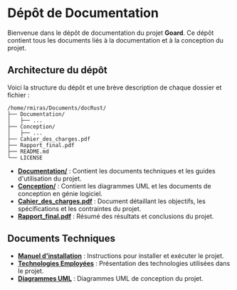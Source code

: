 # Dépôt de Documentation

Bienvenue dans le dépôt de documentation du projet **Goard**. Ce dépôt contient tous les documents liés à la documentation et à la conception du projet.

## Architecture du dépôt

Voici la structure du dépôt et une brève description de chaque dossier et fichier :

```
/home/rmiras/Documents/docRust/
├── Documentation/
│   ├── ...
├── Conception/
│   ├── ...
├── Cahier_des_charges.pdf
├── Rapport_final.pdf
├── README.md
└── LICENSE
```

- [**Documentation/**](./Documentation/) : Contient les documents techniques et les guides d'utilisation du projet.
- [**Conception/**](./Conception/) : Contient les diagrammes UML et les documents de conception en génie logiciel.
- [**Cahier_des_charges.pdf**](./Cahier_des_charges.pdf) : Document détaillant les objectifs, les spécifications et les contraintes du projet.
- [**Rapport_final.pdf**](Rapport_final.md) : Résumé des résultats et conclusions du projet.

## Documents Techniques

- [**Manuel d'installation**](./Documentation/Manuel%20d'installation%20.md) : Instructions pour installer et exécuter le projet.
- [**Technologies Employées**](./Documentation/Technologies%20Employées.md) : Présentation des technologies utilisées dans le projet.
- [**Diagrammes UML**](./Conception/UML/ReadMe.md) : Diagrammes UML de conception du projet.
